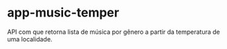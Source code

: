 # app-music-temper
API com que retorna lista de música por gênero a partir da temperatura de uma localidade.
